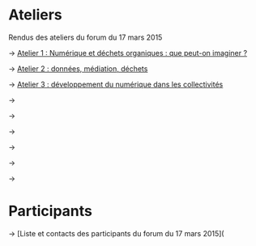 # Ateliers

Rendus des ateliers du forum du 17 mars 2015

-> [Atelier 1 : Numérique et déchets organiques : que peut-on imaginer ?](http://dechets-num.meteor.com/contributions/scopyleft/dechets-num-contribution/Dechets-organiques)

-> [Atelier 2 : données, médiation, déchets](http://dechets-num.meteor.com/contributions/scopyleft/dechets-num-contribution/Donnees-mediation-dechets)

-> [Atelier 3 : développement du numérique dans les collectivités](http://dechets-num.meteor.com/contributions/scopyleft/dechets-num-contribution/Dvpt-du-numerique-en-collectivite)

-> []()

-> []()

-> []()

-> []()

-> []()

-> []()

# Participants

-> [Liste et contacts des participants du forum du 17 mars 2015](



